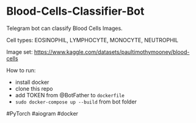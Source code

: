 # Blood-Cells-Classifier-Bot

Telegram bot can classify Blood Cells Images.

Cell types: EOSINOPHIL, LYMPHOCYTE, MONOCYTE, NEUTROPHIL

Image set: https://www.kaggle.com/datasets/paultimothymooney/blood-cells

How to run:
- install docker
- clone this repo
- add TOKEN from @BotFather to `dockerfile`
- `sudo docker-compose up --build` from bot folder

#PyTorch #aiogram #docker
